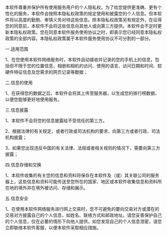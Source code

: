 本软件尊重并保护所有使用服务用户的个人隐私权。为了给您提供更准确、更有个性化的服务，本软件会按照本隐私权政策的规定使用和披露您的个人信息。但本软件将以高度的勤勉、审慎义务对待这些信息。除本隐私权政策另有规定外，在征得您的同意前，本软件不会将这些信息向其他人或向第三方提供。本软件会不定时更新本隐私权政策。您在同意本软件服务使用协议之时，即表示您已经同意本隐私权政策的全部内容。本隐私权政策属于本软件服务使用协议不可分割的一部分。

一.适用范围

1、在您使用本软件网络服务时，本软件自动接收并记录的您的手机上的信息，包括但不限于您的位置信息、相册和相机的访问、使用的语言、访问日期和时间、软硬件特征信息及您需求的网页记录等数据；

二.信息的使用

1、在获得您的数据之后，本软件会将其上传至服务器，以生成您的排行榜数据，以便您能够更好地使用服务。

三.信息披露

1、本软件不会将您的信息披露给不受信任的第三方。

2、根据法律的有关规定，或者行政或司法机构的要求，向第三方或者行政、司法机构披露；

3、如果您出现违反中国的有关法律、法规或者相关规则的情况下，需要向第三方披露；

四.信息存储和交换

1、本软件收集的有关您的信息和资料将保存在本软件及（或）其关联公司的服务器上，这些信息和资料可能传送至您所在的国家、地区或本软件收集信息和资料所在地的境外并在境外被访问、存储和展示。

五.信息安全

1、在使用本软件网络服务进行网上交易时，您不可避免的要向交易对方或潜在的交易对方披露自己的个人信息，如姓名、联络方式和邮政地址。请您妥善保护自己的个人信息，仅在必要的情形下向他人提供。如您发现自己的个人信息泄密，请您立即联络本软件客服，以便本软件采取相应措施。

